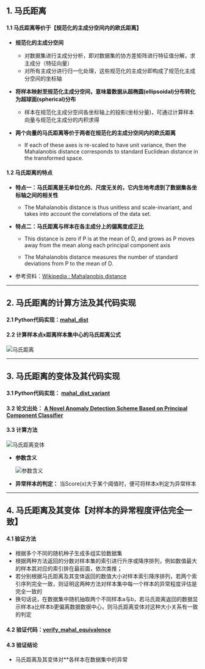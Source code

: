 

## 1. 马氏距离

#### 1.1 马氏距离等价于【规范化的主成分空间内的欧氏距离】
  
- **规范化的主成分空间**
  - 对数据集进行主成分分析，即对数据集的协方差矩阵进行特征值分解，求主成分（特征向量）
  - 对所有主成分进行归一化处理，这些规范化的主成分即构成了规范化主成分空间的坐标轴

- **将样本映射至规范化主成分空间，意味着数据从超椭圆(ellipsoidal)分布转化为超球面(spherical)分布**
  - 样本在规范化主成分空间各坐标轴上的投影(坐标分量)，可通过计算样本向量与规范化主成分的内积求得

- **两个向量的马氏距离等价于两者在规范化的主成分空间内的欧氏距离** 
  - If each of these axes is re-scaled to have unit variance, then the Mahalanobis distance corresponds to standard Euclidean distance in the transformed space. 


#### 1.2 马氏距离的特点
- **特点一：马氏距离是无单位化的、尺度无关的，它内生地考虑到了数据集各坐标轴之间的相关性**
  - The Mahalanobis distance is thus unitless and scale-invariant, and takes into account the correlations of the data set.
 
- **特点二：马氏距离与样本在各主成分上的偏离度成正比**
   - This distance is zero if P is at the mean of D, and grows as P moves away from the mean along each principal component axis

   - The Mahalanobis distance measures the number of standard deviations from P to the mean of D. 

- 参考资料：[Wikipedia : Mahalanobis distance](https://en.wikipedia.org/wiki/Mahalanobis_distance) 

---

## 2. 马氏距离的计算方法及其代码实现
#### 2.1 Python代码实现：[mahal_dist](./mahal_dist.py) 

#### 2.2 计算样本点x距离样本集中心的马氏距离公式   
![马氏距离](./Pics/mahal_dist.jpg)

---

## 3. 马氏距离的变体及其代码实现   
#### 3.1 Python代码实现： [mahal_dist_variant](./mahal_dist_variant.py)

#### 3.2 论文出处： [A Novel Anomaly Detection Scheme Based on Principal Component Classifier](https://github.com/Albertsr/Anomaly-Detection/blob/master/UnSupervised-Based%20on%20PCA/Papers/A%20Novel%20Anomaly%20Detection%20Scheme%20Based%20on%20Principal%20Component%20Classifier.pdf) 

#### 3.3 计算方法

  ![马氏距离变体](./Pics/%E9%A9%AC%E6%B0%8F%E8%B7%9D%E7%A6%BB%E5%8F%98%E4%BD%93.jpg)

- **参数含义**

   ![参数含义](./Pics/%E5%8F%98%E4%BD%93%E5%8F%82%E6%95%B0%E5%90%AB%E4%B9%89.jpg)
   
- **异常样本的判定：** 当Score(x)大于某个阈值时，便可将样本x判定为异常样本

---

## 4. 马氏距离及其变体【对样本的异常程度评估完全一致】

#### 4.1 验证方法
- 根据多个不同的随机种子生成多组实验数据集
- 根据两种方法返回的分数对样本集的索引进行升序或降序排列，例如数值最大的样本其对应的索引排在最前面，依次类推；
- 若分别根据马氏距离及其变体返回的数值大小对样本索引降序排列，若两个索引序列完全一致，则证明这两种方法对样本集中每一个样本的异常程度评估是完全一致的
- 换句话说，在数据集中随机抽取两个不同样本a与b，若马氏距离返回的数据显示样本a比样本b更偏离数据数据中心，则马氏距离变体对这种大小关系有一致的判定

#### 4.2 验证代码：[verify_mahal_equivalence](./verify_mahal_equivalence.py)

#### 4.3 验证结论
- 马氏距离及其变体对**各样本在数据集中的异常
